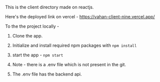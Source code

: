 This is the client directory made on reactjs.

Here's the deployed link on vercel - https://vahan-client-nine.vercel.app/

To the the project locally -
1. Clone the app. 
2. Initialize and install required npm packages with ```npm install```
3. start the app - ```npm start```

4. Note - there is a .env file which is not present in the git.
5. The .env file has the backend api.
